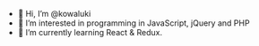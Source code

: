 - 👋 Hi, I’m @kowaluki
- 👀 I’m interested in programming in JavaScript, jQuery and PHP
- 🌱 I’m currently learning React & Redux.
